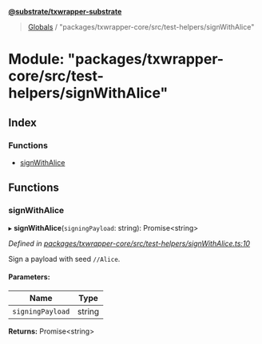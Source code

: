 **[@substrate/txwrapper-substrate](../README.md)**

> [Globals](../globals.md) / "packages/txwrapper-core/src/test-helpers/signWithAlice"

# Module: "packages/txwrapper-core/src/test-helpers/signWithAlice"

## Index

### Functions

* [signWithAlice](_packages_txwrapper_core_src_test_helpers_signwithalice_.md#signwithalice)

## Functions

### signWithAlice

▸ **signWithAlice**(`signingPayload`: string): Promise\<string>

*Defined in [packages/txwrapper-core/src/test-helpers/signWithAlice.ts:10](https://github.com/paritytech/txwrapper-core/blob/32a3349/packages/txwrapper-core/src/test-helpers/signWithAlice.ts#L10)*

Sign a payload with seed `//Alice`.

#### Parameters:

Name | Type |
------ | ------ |
`signingPayload` | string |

**Returns:** Promise\<string>
